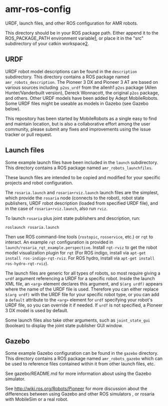 amr-ros-config
==============

URDF, launch files, and other ROS configuration for AMR robots.

This directory should be in your ROS package path. Either append it 
to the ROS_PACKAGE_PATH environment variable[1], or place it in the
"src" subdirectory of your catkin workspace[2].

URDF
----

URDF robot model descriptions can be found in the `description` subdirectory. This
directory contains a ROS package named `amr_robots_description`.
The Pioneer 3 DX and Pioneer 3 AT are
based on various sources including` p2os_urdf` from the allenh1 `p2os` package (Allen Hunter/Vanderbuilt
version), Dereck Wonnacott, the
original `p2os` package, and others.  Other URDF models have been added
by Adept MobileRobots.  Some URDF files might be useable as models
in Gazebo (see Gazebo below).

This repository has been started by MobileRobots as a single easy to find and maintain location,
but is also a collaborative effort among the user community, please submit any fixes and improvements using the
issue tracker or pull request.

Launch files
------------

Some example launch files have been included in the `launch`
subdirectory.   This directory contains a ROS package named
`amr_robots_launchfiles`.

These launch files are intended to be copied and modified 
for your specific projects and robot configuration.

The `rosaria.launch` and `rosaria+rviz.launch` launch files
are the simplest, which provide the `rosaria` node (connects
to the robot), robot state publishers, URDF robot 
description (loaded from specified URDF file), and in 
the case of `rosaria+rviz.launch`, also run `rviz`.

To launch `rosaria` plus joint state publishers and description, run:

    roslaunch rosaria.launch

Then use ROS command-line tools (`rostopic`, `rosservice`, etc.) 
or `rqt` to interact.  An example `rqt` configuration is provided
in `launch/rosaria_rqt_example.perspective`.  Install `rqt-rviz` 
to get the robot model visualization plugin for `rqt` (For
ROS indigo, install via `apt-get install ros-indigo-rqt-rviz`. For
ROS hydro, install via `apt-get install ros-hydro-rqt-rviz`).

The launch files are generic for all types of robots,
so most require giving a `urdf` argument referencing a URDF
for a specific robot.   Inside the launch XML file, an
`<arg>` element declares this argument, and `$(arg urdf)`
appears where the name of the URDF file is used.  Therefore
you can either replace `$(arg urdf)` with the URDF file
for your specific robot type, or you can add a `default`
attribute to the `<arg>` element for `urdf` specifying
your robot's URDF file, so you can override it if needed.
If `urdf` is not specified, a Pioneer 3 DX model is used by
default.

Some launch files also take other arguments, such as
`joint_state_gui` (boolean) to display the joint state
publisher GUI window. 


Gazebo
------

Some example Gazebo configuration can be found in the `gazebo`
directory. This directory contains a ROS package named
`amr_robots_gazebo` which can be used to reference files contained
within it from other launch files, etc.  

See gazebo/README.md for more information about using the 
Gazebo simulator.

See <http://wiki.ros.org/Robots/Pioneer> for more discussion
about the differences between using Gazebo and other ROS simulators , or 
rosaria with MobileSim or a real robot.



[1]: http://wiki.ros.org/ROS/EnvironmentVariables#ROS_PACKAGE_PATH
[2]: http://wiki.ros.org/catkin/Tutorials/create_a_workspace


